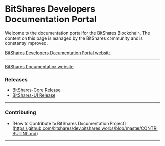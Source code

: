 # BitShares Developers Documentation Portal

Welcome to the documentation portal for the BitShares Blockchain. The content on this page is managed by the BitShares community and is constantly improved.

[BitShares Developers Documentation Portal website](http://dev.bitshares.works/en/master/)

----------------

[BitShares Documentation website](http://how.bitshares.works/en/master/)

### Releases
- [BitShares-Core Release](https://github.com/bitshares/bitshares-core/releases)
- [BitShares-UI Release](https://github.com/bitshares/bitshares-ui/releases)

***

### Contributing 

- [How to Contribute to BitShares Documentation Project] (https://github.com/bitshares/dev.bitshares.works/blob/master/CONTRIBUTING.md)


***